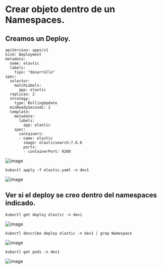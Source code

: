 # Crear objeto dentro de un Namespaces.
## Creamos un Deploy.
```
apiVersion: apps/v1
kind: Deployment
metadata:
  name: elastic
  labels:
    tipo: "desarrollo"
spec:
  selector:
    matchLabels:
      app: elastic
  replicas: 2
  strategy:
    type: RollingUpdate
  minReadySeconds: 2
  template:
    metadata:
      labels:
        app: elastic
    spec:
      containers:
      - name: elastic
        image: elasticsearch:7.6.0
        ports:
        - containerPort: 9200
```
![image](https://github.com/user-attachments/assets/fbe2970a-e05c-42c4-abb9-2e5004d89947)

```
kubectl apply -f elastic.yaml -n dev1
```
![image](https://github.com/user-attachments/assets/e606c7c2-9662-4024-a88a-1e1a8b3aa182)

## Ver si el deploy se creo dentro del namespaces indicado.
```
kubectl get deploy elastic -n dev1
```
![image](https://github.com/user-attachments/assets/9805effa-a25a-4027-abee-172e9e6bb484)

```
kubectl describe deploy elastic -n dev1 | grep Namespace
```
![image](https://github.com/user-attachments/assets/45e4b20d-2bf6-4a01-92d4-fcefccd66bf0)

```
kubectl get pods -n dev1
```
![image](https://github.com/user-attachments/assets/37a6d6ae-a55d-4e5b-9e38-9067fdfbbd53)
